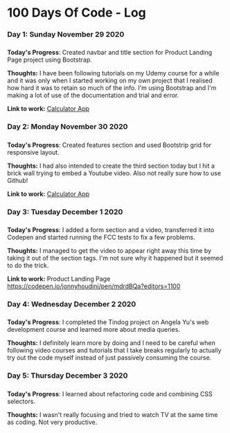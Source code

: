 # 100 Days Of Code - Log

### Day 1: Sunday November 29 2020
##### 

**Today's Progress**: Created navbar and title section for Product Landing Page project using Bootstrap.

**Thoughts:** I have been following tutorials on my Udemy course for a while and it was only when I started working on my own project that I realised how hard it was to retain so much of the info. I'm using Bootstrap and I'm making a lot of use of the documentation and trial and error.

**Link to work:** [Calculator App](http://www.example.com)

### Day 2: Monday November 30 2020
##### 

**Today's Progress**: Created features section and used Bootstrip grid for responsive layout.

**Thoughts:** I had also intended to create the third section today but I hit a brick wall trying to embed a Youtube video. Also not really sure how to use Github!

**Link to work:** [Calculator App](http://www.example.com)

### Day 3: Tuesday December 1 2020
##### 

**Today's Progress**: I added a form section and a video, transferred it into Codepen and started running the FCC tests to fix a few problems.

**Thoughts:** I managed to get the video to appear right away this time by taking it out of the section tags. I'm not sure why it happened but it seemed to do the trick.

**Link to work:** Product Landing Page https://codepen.io/jonnyhoudini/pen/mdrdBQa?editors=1100

### Day 4: Wednesday December 2 2020
##### 

**Today's Progress**: I completed the Tindog project on Angela Yu's web development course and learned more about media queries.

**Thoughts:** I definitely learn more by doing and I need to be careful when following video courses and tutorials that I take breaks regularly to actually try out the code myself instead of just passively consuming the course.

### Day 5: Thursday December 3 2020
##### 

**Today's Progress**: I learned about refactoring code and combining CSS selectors.

**Thoughts:** I wasn't really focusing and tried to watch TV at the same time as coding. Not very productive.

